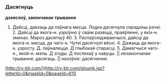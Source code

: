 ### Дасягнуць
**дзеяслоў, закончанае трыванне**

1. Дайсці, даехаць да пэўнага месца. Лодка дасягнула сярэдзіны рэчкі. 2. Дайсці да якога-н. узроўню ў сваім развіцці, праяўленні, у якіх-н. зменах. Мароз дасягнуў 40. 3. Распаўсюджваючыся, дайсці да якога-н. месца, да чаго-н. Чуткі дасягнулі вёскі. 4. Дажыць да якога-н. узросту. Д. паўналецця. Д глыбокай старасці. 5. Дамагчыся чаго-н., якой-н. мэты. Д згоды. Д поспехаў у навуцы. || незакончанае трыванне: дасягаць. || назоўнік: дасягненне.

<a rel="author">[http://rv-blr.com/](http://rv-blr.com/slounik.jsp?letterId=0&maskId=0&pageId=811)</a>
